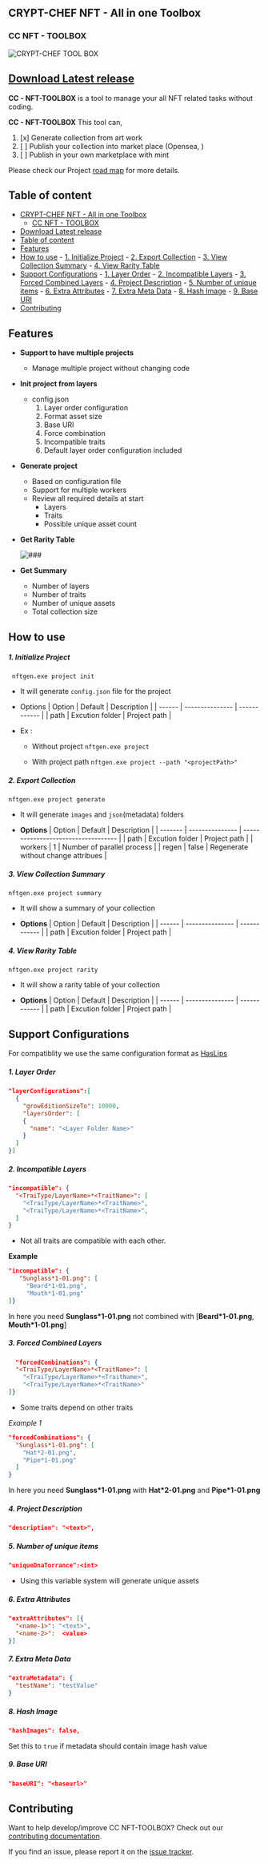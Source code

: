 ## CRYPT-CHEF NFT - All in one  Toolbox
### CC NFT - TOOLBOX
![CRYPT-CHEF TOOL BOX](CC-TB.png)

## [Download Latest release](https://github.com/CryptChef/nft-toolbox/releases/tag/v0.0.1)

**CC - NFT-TOOLBOX** is a tool to manage your all NFT related tasks without coding.

**CC - NFT-TOOLBOX** This tool can,

1. [x] Generate collection from art work
2. [ ] Publish your collection into market place (Opensea, )
3. [ ] Publish in your own marketplace with mint

Please check our Project [road map](ROADMAP.MD) for more details.

Table of content
----------------
- [CRYPT-CHEF NFT - All in one  Toolbox](#crypt-chef-nft---all-in-one--toolbox)
  - [CC NFT - TOOLBOX](#cc-nft---toolbox)
- [Download Latest release](#download-latest-release)
- [Table of content](#table-of-content)
- [Features](#features)
- [How to use](#how-to-use)
      - [1. Initialize Project](#1-initialize-project)
      - [2. Export Collection](#2-export-collection)
      - [3. View Collection Summary](#3-view-collection-summary)
      - [4. View Rarity Table](#4-view-rarity-table)
- [Support Configurations](#support-configurations)
      - [1. Layer Order](#1-layer-order)
      - [2. Incompatible Layers](#2-incompatible-layers)
      - [3. Forced Combined Layers](#3-forced-combined-layers)
      - [4. Project Description](#4-project-description)
      - [5. Number of unique items](#5-number-of-unique-items)
      - [6. Extra Attributes](#6-extra-attributes)
      - [7. Extra Meta Data](#7-extra-meta-data)
      - [8. Hash Image](#8-hash-image)
      - [9. Base URI](#9-base-uri)
- [Contributing](#contributing)


Features
--------

- **Support to have multiple projects**
  - Manage multiple project without changing code
- **Init project from layers**
  - config.json 
      1. Layer order configuration
      2. Format asset size
      3. Base URI
      4. Force combination
      5. Incompatible traits
      6. Default layer order configuration included

- **Generate project**
    - Based on configuration file
    - Support for multiple workers
    - Review all required details at start
      - Layers
      - Traits
      - Possible unique asset count
  

- **Get Rarity Table**

  ![###](assets/rarity-table.jpg)

- **Get Summary**
    - Number of layers
    - Number of traits
    - Number of unique assets
    - Total collection size



How to use
----------


##### 1. Initialize Project
 ```
  nftgen.exe project init
  ```

* It will generate `config.json` file for the project

* Options
  | Option | Default         | Description  |
  | ------ | --------------- | ------------ |
  | path   | Excution folder | Project path |

- Ex : 

  - Without project
    ```nftgen.exe project```

  - With project path
    ```nftgen.exe project --path "<projectPath>"```


##### 2. Export Collection
```
nftgen.exe project generate
```
  * It will generate `images` and `json`(metadata) folders

- **Options**
  | Option  | Default         | Description                         |
  | ------- | --------------- | ----------------------------------- |
  | path    | Excution folder | Project path                        |
  | workers | 1               | Number of parallel process          |
  | regen   | false           | Regenerate without change attribues |

##### 3. View Collection Summary
```
nftgen.exe project summary
```
 * It will show a summary of your collection

- **Options**
  | Option | Default         | Description  |
  | ------ | --------------- | ------------ |
  | path   | Excution folder | Project path |
##### 4. View Rarity Table
```
nftgen.exe project rarity
```
* It will show a rarity table of your collection

- **Options**
  | Option | Default         | Description  |
  | ------ | --------------- | ------------ |
  | path   | Excution folder | Project path |

Support Configurations
----------------------

For compatiblity we use the same configuration format as [HasLips]()

##### 1. Layer Order
```json
"layerConfigurations":[
  {
    "growEditionSizeTo": 10000,
    "layersOrder": [
    {
      "name": "<Layer Folder Name>"
    }
  ]
}]
```

##### 2. Incompatible Layers
```json
"incompatible": {
  "<TraiType/LayerName>*<TraitName>": [
    "<TraiType/LayerName>*<TraitName>",
    "<TraiType/LayerName>*<TraitName>",
  ]
}
```
- Not all traits are compatible with each other. 

**Example**
```json
"incompatible": {
   "Sunglass*1-01.png": [
     "Beard*1-01.png",
     "Mouth*1-01.png"
]}
```
In here you need **Sunglass*1-01.png** not combined with [**Beard*1-01.png**, **Mouth*1-01.png**]

##### 3. Forced Combined Layers
```json
  "forcedCombinations": {
  "<TraiType/LayerName>*<TraitName>": [
    "<TraiType/LayerName>*<TraitName>",
    "<TraiType/LayerName>*<TraitName>"
]}
```

- Some traits depend on other traits

*Example 1*
```json
"forcedCombinations": {
  "Sunglass*1-01.png": [
    "Hat*2-01.png",
    "Pipe*1-01.png"
  ]
}
```
In here you need **Sunglass*1-01.png** with **Hat*2-01.png** and **Pipe*1-01.png**


##### 4. Project Description
```json
"description": "<text>",
```
##### 5. Number of unique items
```json
"uniqueDnaTorrance":<int>
```
- Using this variable system will generate unique assets

##### 6. Extra Attributes
```json
"extraAttributes": [{
  "<name-1>": "<text>",
  "<name-2>":  <value>
}]
```

##### 7. Extra Meta Data
```json
"extraMetadata": {
  "testName": "testValue"
}
```   

##### 8. Hash Image
```json
"hashImages": false,
```
Set this to `true` if metadata should contain image hash value

##### 9. Base URI

```json
"baseURI": "<baseurl>"
```

Contributing
------------

Want to help develop/improve CC NFT-TOOLBOX? Check out our
[contributing documentation](CONTRIBUTING.md).

If you find an issue, please report it on the
[issue tracker](https://github.com/CryptChef/nft-toolbox/issues).